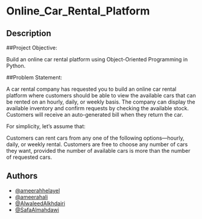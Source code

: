 # Online_Car_Rental_Platform

## Description

##Project Objective:

Build an online car rental platform using Object-Oriented Programming in Python.


##Problem Statement:

A car rental company has requested you to build an online car rental platform where customers should be able to view the available cars that can be rented on an hourly, daily, or weekly basis. The company can display the available inventory and confirm requests by checking the available stock. Customers will receive an auto-generated bill when they return the car.

For simplicity, let’s assume that:

Customers can rent cars from any one of the following options—hourly, daily, or weekly rental.
Customers are free to choose any number of cars they want, provided the number of available cars is more than the number of requested cars.



 
## Authors 
- [@ameerahhelayel](https://github.com/ameerahhelayel)
- [@ameerahali](https://github.com/ameerahali)
- [@AlwaleedAlkhdairi](https://github.com/AlwaleedAlkhdairi/)
- [@SafaAlmahdawi](https://github.com/SafaAlmahdawi)
